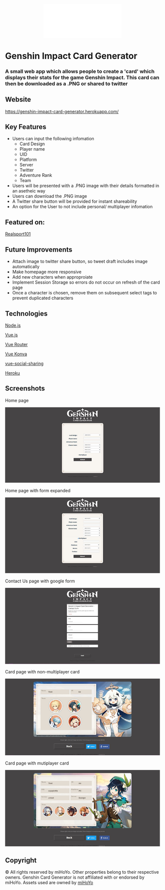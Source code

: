 

<p align="center"><img src="./src/assets/genshin-logo.png" width="50%">

Genshin Impact Card Generator
=====
### A small web app which allows people to create a 'card' which displays their stats for the game Genshin Impact. This card can then be downloaded as a .PNG or shared to twitter 

## Website

https://genshin-impact-card-generator.herokuapp.com/

## Key Features

- Users can input the following infomation
    - Card Design
    - Player name
    - UID
    - Platform
    - Server
    - Twitter
    - Adventure Rank
    - Team
- Users will be presented with a .PNG image with their details formatted in an asetheic way
- Users can download the .PNG image
- A Twitter share button will be provided for instant shareability
- An option for the User to not include personal/ multiplayer infomation

## Featured on:

[Realsport101](https://realsport101.com/genshin-impact/genshin-impact-card-generator-graphical-team-display/)

## Future Improvements

- Attach image to twitter share button, so tweet draft includes image automatically
- Make homepage more responsive
- Add new characters when approproiate
- Implement Session Storage so errors do not occur on refresh of the card page
- Once a character is chosen, remove them on subsequent select tags to prevent duplicated characters


## Technologies
[Node.js](https://nodejs.org/)

[Vue.js](https://vuejs.org/)

[Vue Router](https://router.vuejs.org/)

[Vue Konva](https://konvajs.org/docs/vue/index.html)

[vue-social-sharing](https://github.com/nicolasbeauvais/vue-social-sharing)

[Heroku](https://www.heroku.com)

## Screenshots
Home page

![Home page](./readme-img/shot1.JPG)

Home page with form expanded

![Expanded Homepage](./readme-img/shot2.JPG)

Contact Us page with google form

![Contact us page](./readme-img/shot3.JPG)

Card page with non-multiplayer card

![Card page(non-mutiplayer card)](./readme-img/shot4.JPG)

Card page with mutiplayer card

![Card Page (multiplayer card)](./readme-img/shot5.JPG)

## Copyright
© All rights reserved by miHoYo. Other properties belong to their respective owners.
Genshin Card Generator is not affiliated with or endorsed by miHoYo.
Assets used are owned by [miHoYo](https://genshin.mihoyo.com/)
